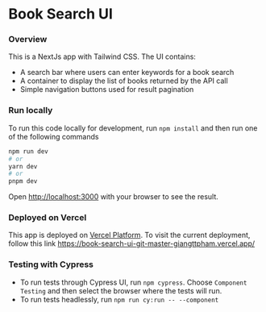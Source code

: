 # Book Search UI

### Overview

This is a NextJs app with Tailwind CSS. The UI contains:

- A search bar where users can enter keywords for a book search
- A container to display the list of books returned by the API call
- Simple navigation buttons used for result pagination

### Run locally

To run this code locally for development, run `npm install` and then run one of the following commands

```bash
npm run dev
# or
yarn dev
# or
pnpm dev
```

Open [http://localhost:3000](http://localhost:3000) with your browser to see the result.

### Deployed on Vercel

This app is deployed on [Vercel Platform](https://vercel.com/new?utm_medium=default-template&filter=next.js&utm_source=create-next-app&utm_campaign=create-next-app-readme). To visit the current deployment, follow this link https://book-search-ui-git-master-giangttpham.vercel.app/

### Testing with Cypress

- To run tests through Cypress UI, run `npm cypress`. Choose `Component Testing` and then select the browser where the tests will run.
- To run tests headlessly, run `npm run cy:run -- --component`
